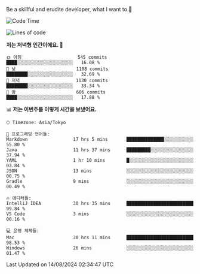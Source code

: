 Be a skillful and erudite developer, what I want to.👶

<!--START_SECTION:waka-->
![Code Time](http://img.shields.io/badge/Code%20Time-1%2C156%20hrs%2056%20mins-blue)

![Lines of code](https://img.shields.io/badge/%EC%A0%80%EB%8A%94%20%EC%97%AC%ED%83%9C%EA%B9%8C%EC%A7%80%20-2.8%20million%20%EC%A4%84%EC%9D%98%20%EC%BD%94%EB%93%9C%EB%A5%BC%20%EC%9E%91%EC%84%B1%ED%96%88%EC%96%B4%EC%9A%94.-blue)

**저는 저녁형 인간이에요. 🦉** 

```text
🌞 아침                     545 commits         ████░░░░░░░░░░░░░░░░░░░░░   16.08 % 
🌆 낮　                     1108 commits        ████████░░░░░░░░░░░░░░░░░   32.69 % 
🌃 저녁                     1130 commits        ████████░░░░░░░░░░░░░░░░░   33.34 % 
🌙 밤　                     606 commits         ████░░░░░░░░░░░░░░░░░░░░░   17.88 % 
```


📊 **저는 이번주를 이렇게 시간을 보냈어요.** 

```text
🕑︎ Timezone: Asia/Tokyo

💬 프로그래밍 언어들: 
Markdown                 17 hrs 5 mins       ██████████████░░░░░░░░░░░   55.80 % 
Java                     11 hrs 37 mins      █████████░░░░░░░░░░░░░░░░   37.94 % 
YAML                     1 hr 10 mins        █░░░░░░░░░░░░░░░░░░░░░░░░   03.84 % 
JSON                     13 mins             ░░░░░░░░░░░░░░░░░░░░░░░░░   00.75 % 
Gradle                   9 mins              ░░░░░░░░░░░░░░░░░░░░░░░░░   00.49 % 

🔥 에디터들: 
IntelliJ IDEA            30 hrs 35 mins      █████████████████████████   99.84 % 
VS Code                  3 mins              ░░░░░░░░░░░░░░░░░░░░░░░░░   00.16 % 

💻 운영 체제들: 
Mac                      30 hrs 11 mins      █████████████████████████   98.53 % 
Windows                  26 mins             ░░░░░░░░░░░░░░░░░░░░░░░░░   01.47 % 
```


 Last Updated on 14/08/2024 02:34:47 UTC
<!--END_SECTION:waka-->
